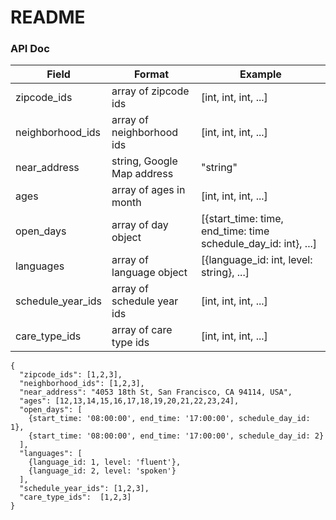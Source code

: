 # README #

### API Doc ###

| Field     | Format    | Example |
| --------|---------|-------|
| zipcode_ids  | array of zipcode ids   | [int, int, int, ...]    |
| neighborhood_ids | array of neighborhood ids | [int, int, int, ...]   |
| near_address | string, Google Map address | "string"    |
| ages | array of ages in month | [int, int, int, ...]    |
| open_days | array of day object | [{start_time: time, end_time: time schedule_day_id: int}, ...]    |
| languages | array of language object | [{language_id: int, level: string}, ...]    |
| schedule_year_ids | array of schedule year ids | [int, int, int, ...]    |
| care_type_ids | array of care type ids | [int, int, int, ...]    |


```
{
  "zipcode_ids": [1,2,3],
  "neighborhood_ids": [1,2,3],
  "near_address": "4053 18th St, San Francisco, CA 94114, USA",
  "ages": [12,13,14,15,16,17,18,19,20,21,22,23,24],
  "open_days": [
    {start_time: '08:00:00', end_time: '17:00:00', schedule_day_id: 1},
    {start_time: '08:00:00', end_time: '17:00:00', schedule_day_id: 2}
  ],
  "languages": [
    {language_id: 1, level: 'fluent'},
    {language_id: 2, level: 'spoken'}
  ],
  "schedule_year_ids": [1,2,3],
  "care_type_ids":  [1,2,3]
}
```
